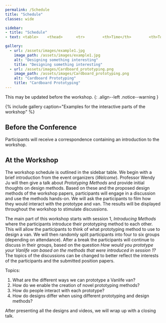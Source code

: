 ```yaml
---
permalink: /Schedule
title: "Schedule"
classes: wide

sidebar: 
- title: "Schedule"
- text: <table>    <thead>      <tr>        <th>Time</th>        <th>Topic</th>      </tr>    </thead>    <tbody>      <tr>        <td>9:00</td>        <td><i>Welcome</i></td>      </tr>      <tr>        <td>9:15</td>        <td>Prototyping Methods</td>      </tr>      <tr>        <td>9:30</td>        <td>Session 1&colon; Introducing Methods</td>     </tr>      <tr>        <td>10:00</td>        <td><i>Break</i></td>      </tr>      <tr>        <td>10:15</td>        <td>Session 2&colon; Brainstorming</td>      </tr>      <tr>        <td>10:30</td>        <td>Presenting Method</td>      </tr>      <tr>        <td>10:45</td>        <td>Session 3&colon; Designing Van</td>      </tr>      <tr>        <td>12:15</td>        <td>Presentations</td>      </tr>      <tr>        <td>12:50</td>        <td>Wrap-up</td>      </tr>      <tr>        <td>13:00</td>        <td><i>End</i></td>      </tr>      </tbody>  </table>

gallery:
  - url: /assets/images/example1.jpg
    image_path: /assets/images/example1.jpg
    alt: "Designing something interesting"
    title: "Designing something interesting"
  - url: /assets/images/Cardboard_prototyping.png
    image_path: /assets/images/Cardboard_prototyping.png
    alt: "Cardboard Prototyping"
    title: "Cardboard Prototyping"
---
```


This may be updated before the workshop. 
{: .align--left .notice--warning  }

{% include gallery caption="Examples for the interactive parts of the workshop" %}

## Before the Conference
Participants will receive a correspondence containing an introduction to the workshop. 

## At the Workshop
The workshop schedule is outlined in the sidebar table. We begin with a brief introduction from the event organizers (*Welcome*). Professor Wendy Ju will then give a talk about *Prototyping Methods*
and provide initial thoughts on design methods. Based on these and the proposed design methods of the workshop
papers, participants will engage in a discussion and use the methods hands-on. We will ask the participants to film how
they would interact with the prototype and van. The results will be displayed throughout the workshop to stimulate
discussions.

The main part of this workshop starts with session 1, *Introducing Methods* where the participants  introduce their prototyping method to each other. This will allow the participants to think of what prototyping method to use to design a van.
We will then randomly split participants into four to six groups (depending on attendance). 
After a break the participants will continue to discuss in their groups, based on the question *How would you prototype your Vanlife van based on the methods that were introduced in session 1?* The topics of the discussions can be changed to better reflect the interests of the participants and the submitted position papers.

Topics: 
1. What are the different ways we can prototype a Vanlife van?
2. How do we enable the creation of novel prototyping methods?
3. How do people interact with each prototype?
4. How do designs differ when using different prototyping and design methods?

After presenting all the designs and videos, we will wrap up with a closing talk.


<!--
<script>
  customUtcToLocalTime(2020,10,07, 12,00 ,"slot4");
</script>
-->
